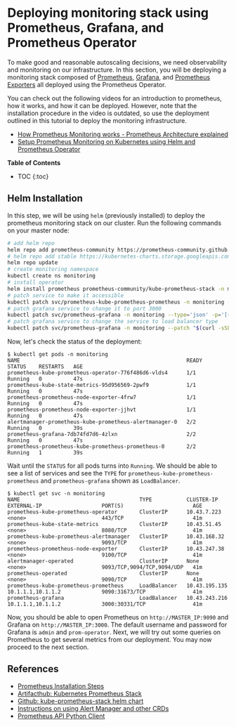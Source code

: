 # Deploying monitoring stack using Prometheus, Grafana, and Prometheus Operator

To make good and reasonable autoscaling decisions, we need observability and
monitoring on our infrastructure. In this section, you will be deploying a
monitoring stack composed of [Prometheus](https://prometheus.io/), [Grafana](https://grafana.com/), and [Prometheus Exporters](https://prometheus.io/docs/instrumenting/exporters/)
all deployed using the Prometheus Operator.

You can check out the following videos
for an introduction to prometheus, how it works, and how it can be deployed.
However, note that the installation procedure in the video is outdated, so
use the deployment outlined in this tutorial to deploy the monitoring infrastructure.

- [How Prometheus Monitoring works - Prometheus Architecture explained](https://youtu.be/h4Sl21AKiDg)
- [Setup Prometheus Monitoring on Kubernetes using Helm and Prometheus Operator](https://youtu.be/QoDqxm7ybLc)

**Table of Contents**
- TOC
{:toc}

## Helm Installation

In this step, we will be using `helm` (previously installed) to deploy the prometheus monitoring
stack on our cluster. Run the following commands on your master node:

```sh
# add helm repo
helm repo add prometheus-community https://prometheus-community.github.io/helm-charts
# helm repo add stable https://kubernetes-charts.storage.googleapis.com/
helm repo update
# create monitoring namespace
kubectl create ns monitoring
# install operator
helm install prometheus prometheus-community/kube-prometheus-stack -n monitoring
# patch service to make it accessible
kubectl patch svc/prometheus-kube-prometheus-prometheus -n monitoring --patch "$(curl -sSL https://raw.githubusercontent.com/pacslab/EECS6446_Project/main/files/prom-svc.yaml)"
# patch grafana service to change it to port 3000
kubectl patch svc/prometheus-grafana -n monitoring --type='json' -p='[{"op": "replace", "path": "/spec/ports/0/port", "value": 3000}]'
# patch grafana service to change the service to load balancer type
kubectl patch svc/prometheus-grafana -n monitoring --patch "$(curl -sSL https://raw.githubusercontent.com/pacslab/EECS6446_Project/main/files/grafana-svc.yaml)"
```

Now, let's check the status of the deployment:

```console
$ kubectl get pods -n monitoring
NAME                                                     READY   STATUS    RESTARTS   AGE
prometheus-kube-prometheus-operator-776f486d6-vlds4      1/1     Running   0          47s
prometheus-kube-state-metrics-95d956569-2pwf9            1/1     Running   0          47s
prometheus-prometheus-node-exporter-4frw7                1/1     Running   0          47s
prometheus-prometheus-node-exporter-jjhvt                1/1     Running   0          47s
alertmanager-prometheus-kube-prometheus-alertmanager-0   2/2     Running   0          39s
prometheus-grafana-7db74fd7d6-4zlxn                      2/2     Running   0          47s
prometheus-prometheus-kube-prometheus-prometheus-0       2/2     Running   1          39s
```

Wait until the `STATUS` for all pods turns into `Running`. We should be able
to see a list of services and see the `TYPE` for `prometheus-kube-prometheus-prometheus`
and `prometheus-grafana` shown as `LoadBalancer`.

```console
$ kubectl get svc -n monitoring
NAME                                      TYPE           CLUSTER-IP      EXTERNAL-IP                   PORT(S)                      AGE
prometheus-kube-prometheus-operator       ClusterIP      10.43.7.223     <none>                        443/TCP                      41m
prometheus-kube-state-metrics             ClusterIP      10.43.51.45     <none>                        8080/TCP                     41m
prometheus-kube-prometheus-alertmanager   ClusterIP      10.43.168.32    <none>                        9093/TCP                     41m
prometheus-prometheus-node-exporter       ClusterIP      10.43.247.38    <none>                        9100/TCP                     41m
alertmanager-operated                     ClusterIP      None            <none>                        9093/TCP,9094/TCP,9094/UDP   41m
prometheus-operated                       ClusterIP      None            <none>                        9090/TCP                     41m
prometheus-kube-prometheus-prometheus     LoadBalancer   10.43.195.135   10.1.1.1,10.1.1.2             9090:31673/TCP               41m
prometheus-grafana                        LoadBalancer   10.43.243.216   10.1.1.1,10.1.1.2             3000:30331/TCP               41m
```

Now, you should be able to open Prometheus on `http://MASTER_IP:9090` and Grafana on `http://MASTER_IP:3000`. The
default username and password for Grafana is `admin` and `prom-operator`. Next, we will try out some queries
on Prometheus to get several metrics from our deployment. You may now proceed to the next section.

## References

- [Prometheus Installation Steps](https://gitlab.com/nanuchi/youtube-tutorial-series/-/blob/master/prometheus-exporter/install-prometheus-commands.md)
- [Artifacthub: Kubernetes Prometheus Stack](https://artifacthub.io/packages/helm/prometheus-community/kube-prometheus-stack)
- [Github: kube-prometheus-stack helm chart](https://github.com/prometheus-community/helm-charts/tree/main/charts/kube-prometheus-stack)
- [Instructions on using Alert Manager and other CRDs](https://github.com/prometheus-operator/kube-prometheus)
- [Prometheus API Python Client](https://pypi.org/project/prometheus-api-client/)
